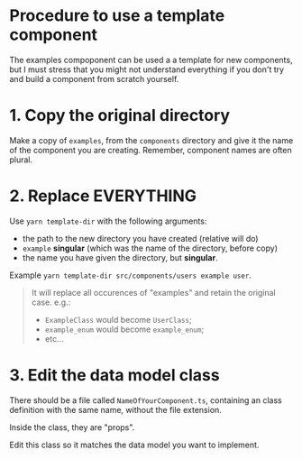 # Procedure to use a template component

The examples compoponent can be used a a template for new components, but I must stress that you might not understand everything if you don't try and build a component from scratch yourself.

# 1. Copy the original directory

Make a copy of `examples`, from the `components` directory and give it the name of the component you are creating. Remember, component names are often plural.

# 2. Replace EVERYTHING

Use `yarn template-dir` with the following arguments:
- the path to the new directory you have created (relative will do)
- `example` **singular** (which was the name of the directory, before copy)
- the name you have given the directory, but **singular**.

Example `yarn template-dir src/components/users example user`.

> It will replace all occurences of "examples" and retain the original case.
> e.g.:
> - `ExampleClass` would become `UserClass`;
> - `example_enum` would become `example_enum`;
> - etc...

# 3. Edit the data model class

There should be a file called `NameOfYourComponent.ts`, containing an class definition with the same name, without the file extension.

Inside the class, they are "props".

Edit this class so it matches the data model you want to implement.
